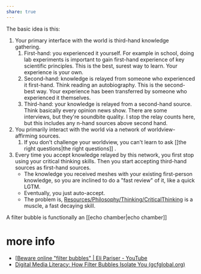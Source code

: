 ```yaml
---
share: true
---
```



The basic idea is this:

1. Your primary interface with the world is third-hand knowledge gathering.
    1. First-hand: you experienced it yourself. For example in school, doing lab experiments is important to gain first-hand experience of key scientific principles. This is the best, surest way to learn. Your experience is your own.
    2. Second-hand: knowledge is relayed from someone who experienced it first-hand. Think reading an autobiography. This is the second-best way. Your experience has been transferred by someone who experienced it themselves.
    3. Third-hand: your knowledge is relayed from a second-hand source. Think basically every opinion news show. There are some interviews, but they're soundbite quality. I stop the relay counts here, but this includes any n-hand sources above second hand.
2. You primarily interact with the world via a network of worldview-affirming sources.
    1. If you don't challenge your worldview, you can't learn to ask [[the right questions|the right questions]] .
3. Every time you accept knowledge relayed by this network, you first stop using your critical thinking skills. Then you start accepting third-hand sources as first-hand sources.
    - The knowledge you received meshes with your existing first-person knowledge, so you are inclined to do a "fast review" of it, like a quick LGTM.
    - Eventually, you just auto-accept.
    - The problem is, [Resources/Philosophy/Thinking/CriticalThinking](https://publish.obsidian.md/ai6ua/Resources/Philosophy/Thinking/CriticalThinking) is a muscle, a fast decaying skill.

A filter bubble is functionally an [[echo chamber|echo chamber]]

# more info
-  [[Beware online "filter bubbles" | Eli Pariser - YouTube](https://www.youtube.com/watch?v=B8ofWFx525s)
- [Digital Media Literacy: How Filter Bubbles Isolate You (gcfglobal.org)](https://edu.gcfglobal.org/en/digital-media-literacy/how-filter-bubbles-isolate-you/1/)
